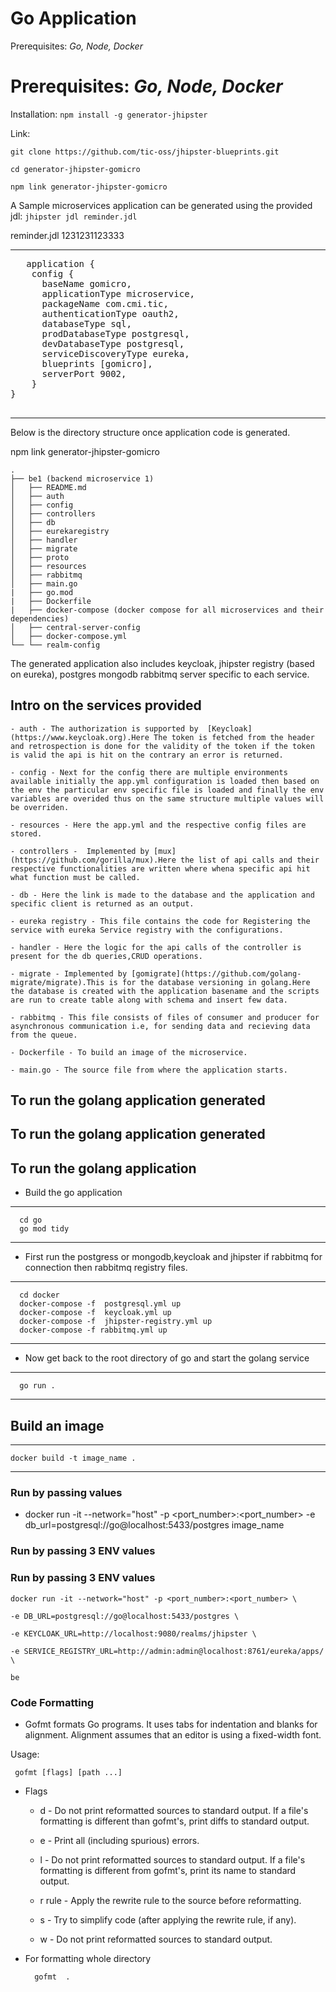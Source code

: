 # Go Application

Prerequisites: _Go, Node, Docker_

# Prerequisites: _Go, Node, Docker_

Installation: `npm install -g generator-jhipster`

Link:

`git clone https://github.com/tic-oss/jhipster-blueprints.git `

`cd generator-jhipster-gomicro`

`npm link generator-jhipster-gomicro`

A Sample microservices application can be generated using the provided jdl: `jhipster jdl reminder.jdl`

reminder.jdl
1231231123333

---

<pre>
   application {
    config {
      baseName gomicro,
      applicationType microservice,
      packageName com.cmi.tic,
      authenticationType oauth2,
      databaseType sql,
      prodDatabaseType postgresql,
      devDatabaseType postgresql,
      serviceDiscoveryType eureka,
      blueprints [gomicro],
      serverPort 9002,
    } 
}
 </pre>

---

Below is the directory structure once application code is generated.

npm link generator-jhipster-gomicro

```
.
├── be1 (backend microservice 1)
│   ├── README.md
│   ├── auth
│   ├── config
│   ├── controllers
│   ├── db
│   ├── eurekaregistry
│   ├── handler
│   ├── migrate
│   ├── proto
│   ├── resources
│   ├── rabbitmq
│   ├── main.go
|   ├── go.mod
|   ├── Dockerfile
|   ├── docker-compose (docker compose for all microservices and their dependencies)
│   ├── central-server-config
│   ├── docker-compose.yml
└── └── realm-config
```

The generated application also includes keycloak, jhipster registry (based on eureka), postgres mongodb rabbitmq server specific to each service.

## Intro on the services provided

    - auth - The authorization is supported by  [Keycloak](https://www.keycloak.org).Here The token is fetched from the header and retrospection is done for the validity of the token if the token is valid the api is hit on the contrary an error is returned.

    - config - Next for the config there are multiple environments available initially the app.yml configuration is loaded then based on the env the particular env specific file is loaded and finally the env variables are overided thus on the same structure multiple values will be overriden.

    - resources - Here the app.yml and the respective config files are stored.

    - controllers -  Implemented by [mux](https://github.com/gorilla/mux).Here the list of api calls and their respective functionalities are written where whena specific api hit what function must be called.

    - db - Here the link is made to the database and the application and specific client is returned as an output.

    - eureka registry - This file contains the code for Registering the service with eureka Service registry with the configurations.

    - handler - Here the logic for the api calls of the controller is present for the db queries,CRUD operations.

    - migrate - Implemented by [gomigrate](https://github.com/golang-migrate/migrate).This is for the database versioning in golang.Here the database is created with the application basename and the scripts are run to create table along with schema and insert few data.

    - rabbitmq - This file consists of files of consumer and producer for asynchronous communication i.e, for sending data and recieving data from the queue.

    - Dockerfile - To build an image of the microservice.

    - main.go - The source file from where the application starts.


## To run the golang application generated
## To run the golang application generated

## To run the golang application 
- Build the go application

---

      cd go
      go mod tidy

---

- First run the postgress or mongodb,keycloak and jhipster if rabbitmq for connection then rabbitmq registry files.

---

      cd docker
      docker-compose -f  postgresql.yml up
      docker-compose -f  keycloak.yml up
      docker-compose -f  jhipster-registry.yml up
      docker-compose -f rabbitmq.yml up

---

- Now get back to the root directory of go and start the golang service

---

      go run .

---

## Build an image

---

    docker build -t image_name .

---

### Run by passing values

- docker run -it --network="host" -p <port_number>:<port_number> -e db_url=postgresql://go@localhost:5433/postgres image_name

### Run by passing 3 ENV values
### Run by passing 3 ENV values

```
docker run -it --network="host" -p <port_number>:<port_number> \

-e DB_URL=postgresql://go@localhost:5433/postgres \

-e KEYCLOAK_URL=http://localhost:9080/realms/jhipster \

-e SERVICE_REGISTRY_URL=http://admin:admin@localhost:8761/eureka/apps/ \

be
```

### Code Formatting

- Gofmt formats Go programs. It uses tabs for indentation and blanks for alignment. Alignment assumes that an editor is using a fixed-width font.

Usage:

```
 gofmt [flags] [path ...]
```

- Flags

  - d - Do not print reformatted sources to standard output.
    If a file's formatting is different than gofmt's, print diffs
    to standard output.

  - e - Print all (including spurious) errors.

  - l - Do not print reformatted sources to standard output.
    If a file's formatting is different from gofmt's, print its name
    to standard output.

  - r rule - Apply the rewrite rule to the source before reformatting.

  - s - Try to simplify code (after applying the rewrite rule, if any).

  - w - Do not print reformatted sources to standard output.

- For formatting whole directory

  ```
    gofmt  .
  ```
